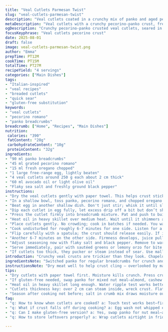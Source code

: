 ```yaml
---
title: "Veal Cutlets Parmesan Twist"
slug: "veal-cutlets-parmesan-twist"
description: "Veal cutlets coated in a crunchy mix of panko and aged pecorino romano, plus fresh oregano, coated in whisked whole egg, seared in avocado oil until golden and firm to the touch, seasoned with black pepper and flaky sea salt, served best with sautéed spinach or herby orzo. A quicker breading alternative using mixed nut meal works if gluten-free. Watch for overly thick cutlets, they stumble on cooking evenly so press them gently with the palm."
metaDescription: "Veal cutlets with a crunchy pecorino-panko crust, fresh oregano, seared in avocado oil until golden with flaky salt and pepper finish."
ogDescription: "Crunchy pecorino-panko crusted veal cutlets, seared in avocado oil. Golden edges, fresh oregano kick, flaky salt finish. Best with sautéed spinach or orzo."
focusKeyphrase: "Veal cutlets pecorino crust"
date: 2025-08-01
draft: false
image: veal-cutlets-parmesan-twist.png
author: "Emma"
prepTime: PT12M
cookTime: PT15M
totalTime: PT27M
recipeYield: "4 servings"
categories: ["Main Dishes"]
tags:
- "Italian-inspired"
- "veal recipes"
- "breaded cutlets"
- "quick sear"
- "gluten-free substitution"
keywords:
- "veal cutlets"
- "pecorino romano"
- "panko breadcrumbs"
breadcrumb: ["Home", "Recipes", "Main Dishes"]
nutrition: 
 calories: "390"
 fatContent: "28g"
 carbohydrateContent: "10g"
 proteinContent: "32g"
ingredients:
- "90 ml panko breadcrumbs"
- "45 ml grated pecorino romano"
- "15 ml fresh oregano chopped"
- "1 large free-range egg, lightly beaten"
- "4 veal cutlets around 250 g each about 2 cm thick"
- "60 ml avocado oil or light olive oil"
- "Flaky sea salt and freshly ground black pepper"
instructions:
- "Dry the veal cutlets gently with paper towel. This helps crust stick better."
- "In a shallow bowl, toss panko, pecorino romano, and chopped oregano to distribute flavors."
- "Beat egg in another shallow dish. Don't just stir; whisk it until slightly frothy. Helps adhesion."
- "Dip each cutlet in egg fully, let excess drip off a bit but don’t shake too hard or coat thins out."
- "Press the cutlet firmly into breadcrumb mixture. Pat and push to build an even crust. Spotty breading means uneven crunch."
- "Heat oil in heavy skillet over medium heat. Wait until it shimmers and flows like water around the pan edge before adding."
- "Place cutlets gently. No crowding; cook in batches if needed. You want a steady sizzle, not smoky crackle."
- "Cook undisturbed for roughly 6-7 minutes for one side. Listen for a crisp crackle, edges will darken to golden brown."
- "Flip carefully with a spatula; the crust should release easily. If it sticks, it’s not ready yet."
- "Another 6-7 minutes on the other side. Firmness develops, juice pulls back near edge when done."
- "Adjust seasoning now with flaky salt and black pepper. Remove to warm plate, tent with foil briefly — juicy rest time."
- "Serve immediately, pair with sautéed greens or lemony orzo for bite balance."
- "If cutlets too thick, they pucker or steam instead of sear. Use mallet or bottom of pan to flatten slightly beforehand."
introduction: "Crunchy veal crusts are trickier than they look. Chapelure or panko? Parmesan or pecorino? Tried all mixes. The secret’s in the fresh herb, here oregano over basil - more punch, less leafy fragrance that blurs the crust. Using panko gave me better crunch than standard chaplure - lighter, airier texture, no soggy spots. Then the oil choice; avocado oil heats higher without smoking, so edges crisp before center dries out. The timing varies: don't trust the clock blindly, feel the cutlets. They firm up then spring back lightly under finger pressure; that’s your cue. The smell of melting cheese and toasted crumbs fills the kitchen like a trumpet blast. The sizzle, the near-sticky crust breaking away when flipped. You’ll know when it’s ready. Resting short while is non-negotiable — juicy, tender. Remember the 2 cm thickness rule. Too thick? Steakhouse nightmare develops — undercooked center, dry crust. A quick hack: flatten gently with a meat mallet near plastic wrap."
ingredientsNote: "Switched panko for regular breadcrumbs for crunch and texture contrast - rocks in the mouth instead of mush. Aged pecorino romano is sharper and saltier, adding depth rather than just cheesy sweetness. Fresh oregano chopped rather than dried basil brings herby brightness and a slight bitterness that cuts richness. You can substitute nut meal for gluten-free; a mix of almond and cashew powder works but watch for burning due to higher fat content. Egg gives a sticky glue to hold the crust; some went for buttermilk, ticking the acid box for tenderization but lost crispness for me. Avocado oil stands up to heat better than standard olive oil. Avoid strong-flavored oils masking veal flavor. And flaky sea salt boosts crust texture and seasoning contrast over fine table salt; don’t skip it."
instructionsNote: "Dry meat well to help crust cling — overlooked by many; slippery surfaces repel breading. Whisk eggs until frothy; more uniform coating. Engraining the crumbs onto wet cutlets under slight pressure ensures no bare spots. Heat oil long enough to shimmer and ripple but not smoke; a hot pan means instant sear. Sizzle sound steady but not frantic tells you pan temp is spot-on. Press gently on crust edges with spatula to feel crisp resistance. Don’t poke meat itself, crust, to test doneness — it ruins structure. Flip only when crust releases without tearing; patience wins the golden crust war. Resting briefly covered locks in juices and prevents dry exterior. Serve immediately after rest; crust will soften if delayed. If cutlets shrink too much, they were overcooked or too thin - balance thickness with heat is key."
tips:
- "Dry cutlets with paper towel first. Moisture kills crunch. Press crust firmly but no overhandling or coverage thins. Panko needs surface grip. Use mallet on thick pieces to avoid uneven cooking or raw middle. Flatten slightly but keep texture intact. Egg wash must be frothy; helps crumb adhesiveness. Don’t shake cutlets to drip excess—thin spots form. Oil temp crucial: shimmer, ripple—not smoke. Sizzle sound steady, not frantic, means heat right. Flip only when crust releases easily; sticking means wait longer."
- "If gluten-free needed, swap panko for mixed nut meal—almond, cashew powder mix. Higher fat, burns faster, so lower heat. Watch crust color close. Buttermilk tried briefly for sticky coating; lost crunch fast. Egg best for crispy binder. Fresh chopped oregano beats dried basil; more bite, less leafy distraction in crust. Pecorino romano sharper than parmesan, saltier, avoids sweet-cheese overload. Flaky sea salt last step upsets salty layers, adds texture bursts. Avoid fine salt for crust."
- "Heat oil in heavy skillet long enough. Water ripple test works better than temp gauge. Avocado oil or light olive oil only; strong oils mask veal flavor. No crowding pan or heat drops. Cook batches if needed. Listen closely start: steady crackle not rapid pops or smoke. Edges darken golden, not burnt, crust tightens firm without hard edges. Press edges lightly with spatula, feel crisp resistance. Touch meat itself ruins structure. Rest cutlets tented few minutes; juices redistribute, crust softens slightly. Skip rest, dryness sets fast."
- "Cutlets thickness key: over 2 cm can steam inside, wreck crust. Flatten gently under plastic wrap with mallet or pan bottom. Too thin and veal dries quick, shrinks too much. Balance thickness with heat to keep center juicy, edges crackled. If crust flakes off or is patchy, crumb mixture may be dry or egg wash weak. Whisk egg till frothy, crumb mix well combined with oregano and pecorino. Stir mixture occasionally between batches so crumbs don’t settle or clump. Use spoon or fingers to pat crust evenly; uneven means spotty crunch and gaps."
- "Season after cooking not before; salt in crumb mix draws moisture out, soggy crust ensues. Flaky sea salt flakes hit the crust just right, add crunch and salt bursts. Black pepper freshly cracked, no pre-ground stuff; bursts more aromas last minute. Rest briefly, serve straight away. Delay and crust softens, no more crunch. For serving, sautéed spinach or herby orzo introduces contrasting textures and acidity balance. Neither overwhelms the veal or crust flavors. Don’t crowd plating either; heat and texture contrast key."
faq:
- "q: How to know when cutlets are cooked? a: Touch test works best—firm but springy. Listen for steady crackle sound. Edges golden brown, crust tightens and springs back. Juice pulls back near edge. Not soft or squishy. Flip only when crust releases cleanly. If sticks, not ready yet—wait. Time is rough guide, feel and sound better."
- "q: What if crust falls off during cooking? a: Egg wash not whipped enough or cutlet too wet from start. Dry meat with paper towel before dipping. Pat crumbs firmly but avoid shaking off excess. Also, pan temp too low or oil insufficient. Heat must shimmer well for instant sear. Don’t turn too early. Sometimes crumb mix too dry or not mixed well—pecorino, oregano, panko must be combined evenly."
- "q: Can I make gluten-free version? a: Yes, swap panko for nut meal—almond and cashew powder mix works. But watch heat; nut fat burns faster. Cook lower and slow, check frequently. Texture changes: nuttier, denser, less airy. Avoid soaking in egg too long or crumb falls off. Keeps good crunch if careful. Not recommended for deep fry; sticks better with pan-sear method."
- "q: How to store leftovers properly? a: Wrap cutlets airtight in fridge, best eaten same day or next. Reheat in hot skillet, low oil, gentle warming to revive crust texture but expect slight crust softening. Avoid microwave—makes crust rubbery or soggy. Freeze if needed, thaw fully, then repeat skillet reheat. Don’t store with side dishes if wet or oily—they’ll ruin crust crunch quickly."

---
```

